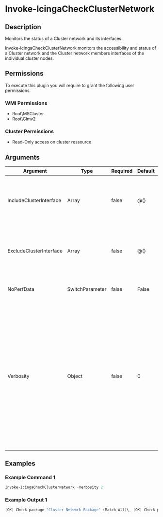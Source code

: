 
# Invoke-IcingaCheckClusterNetwork

## Description

Monitors the status of a Cluster network and its interfaces.

Invoke-IcingaCheckClusterNetwork monitors the accessibility and status of a Cluster network and the
Cluster network members interfaces of the individual cluster nodes.

## Permissions

To execute this plugin you will require to grant the following user permissions.

### WMI Permissions

* Root\MSCluster
* Root\Cimv2

### Cluster Permissions

* Read-Only access on cluster ressource

## Arguments

| Argument | Type | Required | Default | Description |
| ---      | ---  | ---      | ---     | ---         |
| IncludeClusterInterface | Array | false | @() | Specify the name of the Network Interfaces you want to include for checks. Example 'Ethernet 1, Ethernet' |
| ExcludeClusterInterface | Array | false | @() | Specify the name of the Network Interfaces you want to exclude from checks. Example 'Ethernet 1, Ethernet' |
| NoPerfData | SwitchParameter | false | False | Disables the performance data output of this plugin. |
| Verbosity | Object | false | 0 | Changes the behavior of the plugin output which check states are printed: 0 (default): Only services checks/packages with state not OK will be printed. 1: Only services with not OK will be printed including OK checks of affected check packages including Package config. 2: Everything will be printed regardless of the check state. |

## Examples

### Example Command 1

```powershell
Invoke-IcingaCheckClusterNetwork -Verbosity 2
```

### Example Output 1

```powershell
[OK] Check package "Cluster Network Package" (Match All)\_ [OK] Check package "Network Package" (Match All) \_ [OK] Cluster Network 1 Role: Both \_ [OK] Cluster Network 1 State: Up \_ [OK] Check package "Interfaces Package (Network: Cluster Network 1)" (Match All)\_ [OK] cluster-node1 - Ethernet State: Up\_ [OK] cluster-node2 - Ethernet State: Up| 'cluster_network_1_state'=3;;3 'clusternode1_ethernet_state'=3;;3 'clusternode2_ethernet_state'=3;;3 'cluster_network_1_role'=3;;0
```
